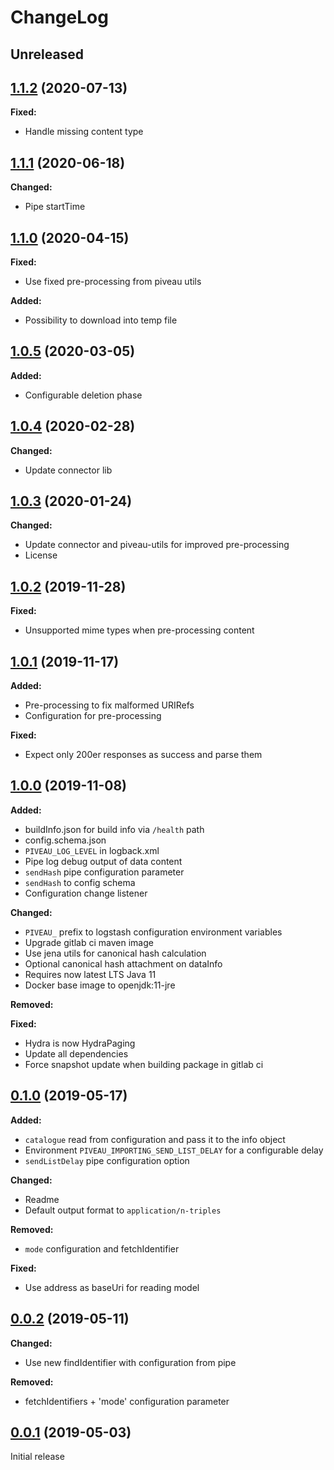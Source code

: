 # ChangeLog

## Unreleased

## [1.1.2](https://gitlab.fokus.fraunhofer.de/piveau/consus/piveau-consus-importing-rdf/tags/1.1.2) (2020-07-13)

**Fixed:**
* Handle missing content type
 
## [1.1.1](https://gitlab.fokus.fraunhofer.de/viaduct/piveau-importing-rdf/tags/1.1.1) (2020-06-18)

**Changed:**
* Pipe startTime

## [1.1.0](https://gitlab.fokus.fraunhofer.de/viaduct/piveau-importing-rdf/tags/1.1.0) (2020-04-15)

**Fixed:**
* Use fixed pre-processing from piveau utils

**Added:**
* Possibility to download into temp file
  
## [1.0.5](https://gitlab.fokus.fraunhofer.de/viaduct/piveau-importing-rdf/tags/1.0.5) (2020-03-05)

**Added:**
* Configurable deletion phase

## [1.0.4](https://gitlab.fokus.fraunhofer.de/viaduct/piveau-importing-rdf/tags/1.0.4) (2020-02-28)

**Changed:**
* Update connector lib

## [1.0.3](https://gitlab.fokus.fraunhofer.de/viaduct/piveau-importing-rdf/tags/1.0.3) (2020-01-24)

**Changed:**
* Update connector and piveau-utils for improved pre-processing
* License

## [1.0.2](https://gitlab.fokus.fraunhofer.de/viaduct/piveau-importing-rdf/tags/1.0.2) (2019-11-28)

**Fixed:**
* Unsupported mime types when pre-processing content

## [1.0.1](https://gitlab.fokus.fraunhofer.de/viaduct/piveau-importing-rdf/tags/1.0.1) (2019-11-17)

**Added:**
* Pre-processing to fix malformed URIRefs
* Configuration for pre-processing

**Fixed:**
* Expect only 200er responses as success and parse them

## [1.0.0](https://gitlab.fokus.fraunhofer.de/viaduct/piveau-importing-rdf/tags/1.0.0) (2019-11-08)

**Added:**
* buildInfo.json for build info via `/health` path
* config.schema.json
* `PIVEAU_LOG_LEVEL` in logback.xml
* Pipe log debug output of data content
* `sendHash` pipe configuration parameter
* `sendHash` to config schema
* Configuration change listener
   
**Changed:**
* `PIVEAU_` prefix to logstash configuration environment variables
* Upgrade gitlab ci maven image
* Use jena utils for canonical hash calculation
* Optional canonical hash attachment on dataInfo
* Requires now latest LTS Java 11
* Docker base image to openjdk:11-jre

**Removed:**

**Fixed:**
* Hydra is now HydraPaging
* Update all dependencies
* Force snapshot update when building package in gitlab ci

## [0.1.0](https://gitlab.fokus.fraunhofer.de/viaduct/piveau-importing-rdf/tags/0.1.0) (2019-05-17)

**Added:**
* `catalogue` read from configuration and pass it to the info object
* Environment `PIVEAU_IMPORTING_SEND_LIST_DELAY` for a configurable delay
* `sendListDelay` pipe configuration option

**Changed:**
* Readme
* Default output format to `application/n-triples`

**Removed:**
* `mode` configuration and fetchIdentifier

**Fixed:**
* Use address as baseUri for reading model

## [0.0.2](https://gitlab.fokus.fraunhofer.de/viaduct/piveau-importing-rdf/tags/0.0.2) (2019-05-11)

**Changed:**
* Use new findIdentifier with configuration from pipe

**Removed:**
* fetchIdentifiers + 'mode' configuration parameter

## [0.0.1](https://gitlab.fokus.fraunhofer.de/viaduct/piveau-importing-rdf/tags/0.0.1) (2019-05-03)
Initial release